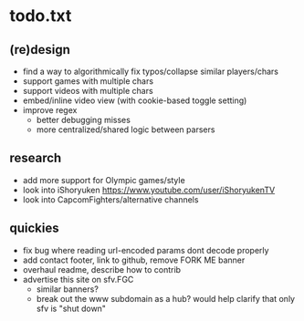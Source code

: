# todo.txt

## (re)design
- find a way to algorithmically fix typos/collapse similar players/chars
- support games with multiple chars
- support videos with multiple chars
- embed/inline video view (with cookie-based toggle setting)
- improve regex
    - better debugging misses
    - more centralized/shared logic between parsers

## research
- add more support for Olympic games/style
- look into iShoryuken https://www.youtube.com/user/iShoryukenTV
- look into CapcomFighters/alternative channels

## quickies
- fix bug where reading url-encoded params dont decode properly
- add contact footer, link to github, remove FORK ME banner
- overhaul readme, describe how to contrib
- advertise this site on sfv.FGC
    - similar banners?
    - break out the www subdomain as a hub? would help clarify that only sfv is "shut down"
